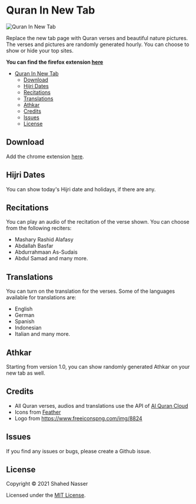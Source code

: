 # Quran In New Tab

![Quran In New Tab](https://github.com/shahednasser/quran-extension/blob/master/assets/icon-128.png?raw=true "Quran In New Tab")

Replace the new tab page with Quran verses and beautiful nature pictures. The verses and pictures are randomly generated hourly. You can choose to show or hide your top sites.

**You can find the firefox extension [here](https://github.com/shahednasser/quran-extension-firefox)**

<!-- TOC depthFrom:1 depthTo:6 withLinks:1 updateOnSave:1 orderedList:0 -->

- [Quran In New Tab](#quran-in-new-tab)
	- [Download](#download)
	- [Hijri Dates](#hijri-dates)
	- [Recitations](#recitations)
	- [Translations](#translations)
	- [Athkar](#athkar)
	- [Credits](#credits)
	- [Issues](#issues)
	- [License](#license)

<!-- /TOC -->

## Download

Add the chrome extension [here](https://chrome.google.com/webstore/detail/quran-in-new-tab/hggkcijghhpkdjeokpfgbhnpecliiijg?authuser=1).

## Hijri Dates

You can show today's Hijri date and holidays, if there are any.

## Recitations

You can play an audio of the recitation of the verse shown. You can choose from the following reciters:
- Mashary Rashid Alafasy
- Abdallah Basfar
- Abdurrahmaan As-Sudais
- Abdul Samad
and many more.

## Translations

You can turn on the translation for the verses. Some of the languages available for translations are:
- English
- German
- Spanish
- Indonesian
- Italian
and many more.


## Athkar

Starting from version 1.0, you can show randomly generated Athkar on your new tab as well.


## Credits

- All Quran verses, audios and translations use the API of [Al Quran Cloud](https://alquran.cloud/)
- Icons from [Feather](https://feathericons.com/)
- Logo from https://www.freeiconspng.com/img/8824


## Issues

If you find any issues or bugs, please create a Github issue.


## License

Copyright © 2021 Shahed Nasser

Licensed under the [MIT License](https://github.com/shahednasser/quran-extension/blob/master/LICENSE).
